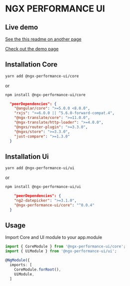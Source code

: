# NGX PERFORMANCE UI

## Live demo

[See the this readme on another page](https://nicedoc.io/mehmet-erim/ngx-performance-ui)

[Check out the demo page](https://ngx-performance-ui.firebaseapp.com)

## Installation Core

```bash
yarn add @ngx-performance-ui/core
```

or

```bash
npm install @ngx-performance-ui/core
```

```json
  "peerDependencies": {
    "@angular/core": ">=5.0.0 <8.0.0",
    "rxjs": ">=6.0.0 || ^5.6.0-forward-compat.4",
    "@ngx-translate/core": ">=11.0.0",
    "@ngx-translate/http-loader": ">=4.0.0",
    "@ngxs/router-plugin": ">=3.3.0",
    "@ngxs/store": ">=3.3.0",
    "just-compare": ">=1.3.0"
  }
```

## Installation Ui

```bash
yarn add @ngx-performance-ui/ui
```

or

```bash
npm install @ngx-performance-ui/ui
```

```json
    "peerDependencies": {
    "ng2-datepicker": ">=3.1.0",
    "@ngx-performance-ui/core": "^0.0.4"
  }
```

## Usage

Import Core and UI module to your app.module

```typescript
import { CoreModule } from '@ngx-performance-ui/core';
import { UiModule } from '@ngx-performance-ui/ui';

@NgModule({
  imports: [
    CoreModule.forRoot(),
    UiModule,
  ]
```
